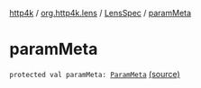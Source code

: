 [http4k](../../index.md) / [org.http4k.lens](../index.md) / [LensSpec](index.md) / [paramMeta](./param-meta.md)

# paramMeta

`protected val paramMeta: `[`ParamMeta`](../-param-meta/index.md) [(source)](https://github.com/http4k/http4k/blob/master/http4k-core/src/main/kotlin/org/http4k/lens/lensSpec.kt#L56)